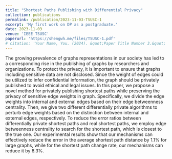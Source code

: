 ```yaml
---
title: "Shortest Paths Publishing with Differential Privacy"
collection: publications
permalink: /publication/2023-11-03-TSUSC-1
excerpt: 'My first work on DP as a postgraduate.'
date: 2023-11-03
venue: 'IEEE TSUSC'
paperurl: 'https://shengwh.me/files/TSUSC-1.pdf'
# citation: 'Your Name, You. (2024). &quot;Paper Title Number 3.&quot; <i>GitHub Journal of Bugs</i>. 1(3).'
---
```


The growing prevalence of graphs representations in our society has led to a corresponding rise in the publishing of graphs by researchers and organizations. To protect the privacy, it is important to ensure that graphs including sensitive data are not disclosed. Since the weight of edges could be utilized to infer confidential information, the graph should be privately published to avoid ethical and legal issues. In this paper, we propose a novel method for privately publishing shortest paths while preserving the privacy of sensitive edge weights in graph. Specifically, we divide the edge weights into internal and external edges based on their edge betweenness centrality. Then, we give two different differentially private algorithms to perturb edge weights based on the distinction between internal and external edges, respectively. To reduce the error ratios between differentially private shortest paths and real shortest paths, we employ edge betweenness centrality to search for the shortest path, which is closest to the true one. Our experimental results show that our mechanisms can effectively reduce the error in the average shortest path distance by 1.1% for large graphs, while for the shortest path change rate, our mechanisms can reduce it by 8.3%.
